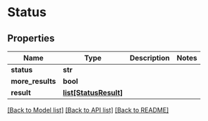 # Status

## Properties
Name | Type | Description | Notes
------------ | ------------- | ------------- | -------------
**status** | **str** |  | 
**more_results** | **bool** |  | 
**result** | [**list[StatusResult]**](StatusResult.md) |  | 

[[Back to Model list]](../README.md#documentation-for-models) [[Back to API list]](../README.md#documentation-for-api-endpoints) [[Back to README]](../README.md)


